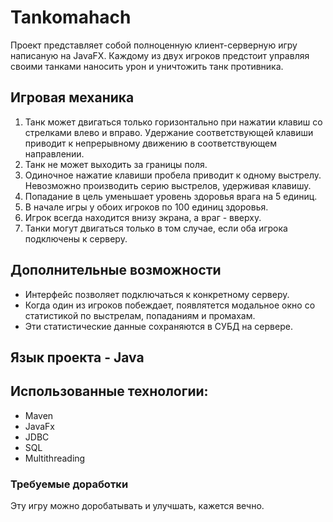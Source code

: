 # Tankomahach
Проект представляет собой полноценную клиент-серверную игру написаную на JavaFX.
Каждому из двух игроков предстоит управляя своими танками наносить урон и уничтожить танк противника.

## Игровая механика
1. Танк может двигаться только горизонтально при нажатии клавиш со стрелками влево и вправо. Удержание соответствующей клавиши приводит к непрерывному движению в соответствующем направлении.
2. Танк не может выходить за границы поля.
3. Одиночное нажатие клавиши пробела приводит к одному выстрелу. Невозможно производить серию выстрелов, удерживая клавишу.
4. Попадание в цель уменьшает уровень здоровья врага на 5 единиц.
5. В начале игры у обоих игроков по 100 единиц здоровья.
6. Игрок всегда находится внизу экрана, а враг - вверху.
7. Танки могут двигаться только в том случае, если оба игрока подключены к серверу.

## Дополнительные возможности
- Интерфейс позволяет подключаться к конкретному серверу.
- Когда один из игроков побеждает, появлятется модальное окно со статистикой по выстрелам, попаданиям и промахам.
- Эти статистические данные сохраняются в СУБД на сервере.

## Язык проекта - Java
## Использованные технологии:
- Maven
- JavaFx
- JDBC
- SQL
- Multithreading

### Требуемые доработки
Эту игру можно доробатывать и улучшать, кажется вечно.
